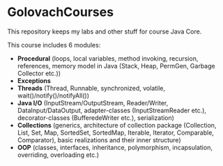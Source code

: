 # GolovachCourses

This repository keeps my labs and other stuff for course Java Core.

This course includes 6 modules:
- <b>Procedural</b> (loops, local variables, method invoking, recursion, references, memory model in Java (Stack, Heap, PermGen, Garbage Collector etc.))
- <b>Exceptions</b>
- <b>Threads</b> (Thread, Runnable, synchronized, volatile, wait()/notify()/notifyAll())
- <b>Java I/O</b> (InputStream/OutputStream, Reader/Writer, DataInput/DataOutput, adapter-classes (InputStreamReader etc.), decorator-classes (BufferedeWriter etc.), serialization)
- <b>Collections</b> (generics, architecture of collection package (Collection, List, Set, Map, SortedSet, SortedMap, Iterable, Iterator, Comparable, Comparator), basic realizations and their inner structure)
- <b>OOP</b> (classes, interfaces, inheritance, polymorphism, incapsulation, overriding, overloading etc.)
